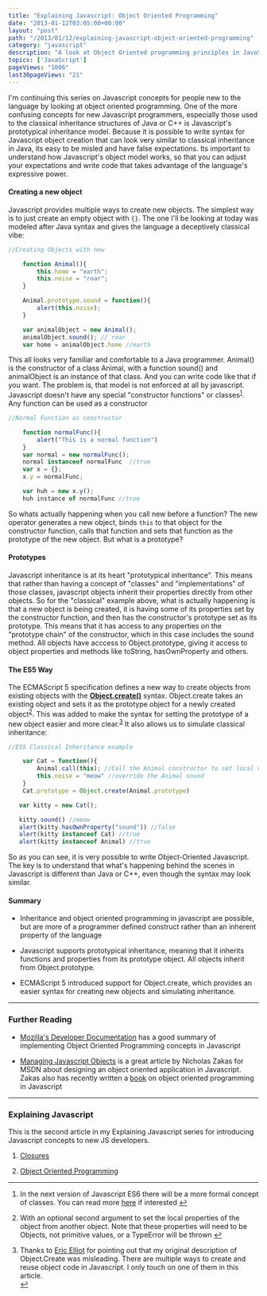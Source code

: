 ```yaml
---
title: "Explaining Javascript: Object Oriented Programming"
date: "2013-01-12T03:05:00+00:00"
layout: "post"
path: "/2013/01/12/explaining-javascript-object-oriented-programming"
category: "javascript"
description: "A look at Object Oriented programming principles in JavaScript"
topics: ['JavaScript']
pageViews: "1006"
last30pageViews: "21"
---
```


I'm continuing this series on Javascript concepts for people new to the language by looking at  object oriented programming.  One of the more confusing concepts for new Javascript programmers, especially those used to the classical inheritance structures of Java or C++ is Javascript's prototypical inheritance model.  Because it is possible to write syntax for Javascript object creation that can look very similar to classical inheritance in Java, its easy to be misled and have false expectations.  Its important to understand how Javascript's object model works, so that you can adjust your expectations and write code that takes advantage of the language's expressive power.


#### Creating a new object

Javascript provides multiple ways to create new objects.  The simplest way is to just create an empty object with ```{}```.  The one I'll be looking at today was modeled after Java syntax and gives the language a deceptively classical vibe:

```javascript
//Creating Objects with new

    function Animal(){
        this.home = "earth";
        this.noise = "roar";
    }

    Animal.prototype.sound = function(){
        alert(this.noise);
    }

    var animalObject = new Animal();
    animalObject.sound(); // roar
    var home = animalObject.home //earth
```

This all looks very familiar and comfortable to a Java programmer.  Animal() is the constructor of a class Animal, with a function sound() and animalObject is an instance of that class.  And you can write code like that if you want.  The problem is, that model is not enforced at all by javascript.  Javascript doesn't have any special "constructor functions" or classes<sup id="fnref:1"><a href="#fn:1" rel="footnote">1</a></sup>.  Any function can be used as a constructor

```javascript
//Normal Function as constructor

    function normalFunc(){
        alert("This is a normal function")
    }
    var normal = new normalFunc();
    normal instanceof normalFunc  //true
    var x = {};
    x.y = normalFunc;

    var huh = new x.y();
    huh instance of normalFunc //true
```

So whats actually happening when you call new before a function?  The new operator generates a new object, binds ```this``` to that object for the constructor function, calls that function and sets that function as the prototype of the new object.  But what is a prototype?

#### Prototypes

Javascript inheritance is at its heart "prototypical inheritance".  This means that rather than having a concept of "classes" and "implementations" of those classes, javascript objects inherit their properties directly from other objects.  So for the "classical" example above, what is actually happening is that a new object is being created, it is having some of its properties set by the constructor function, and then has the constructor's prototype set as its prototype.  This means that it has access to any properties on the "prototype chain" of the constructor, which in this case includes the sound method.  All objects have acccess to Object.prototype, giving it access to object properties and methods like toString, hasOwnProperty and others.

#### The ES5 Way

The ECMAScript 5 specification defines a new way to create objects from existing objects with the **[Object.create()][createmdn]** syntax.  Object.create takes an existing object and sets it as the prototype object for a newly created object<sup id="fnref:2"><a href="#fn:2" rel="footnote">2</a></sup>.  This was added to make the syntax for setting the prototype of a new object easier and more clear.<sup id="fnref:3"><a href="#fn:3" rel="footnote">3</a></sup>  It also allows us to simulate classical inheritance:

```javascript
//ES5 Classical Inheritance example

    var Cat = function(){
        Animal.call(this); //Call the Animal constructor to set local variables
        this.noise = "meow" //override the Animal sound
    }
    Cat.prototype = Object.create(Animal.prototype)

   var kitty = new Cat();

   kitty.sound() //meow
   alert(kitty.hasOwnProperty("sound")) //false
   alert(kitty instanceof Cat) //true
   alert(kitty instanceof Animal) //true
```

So as you can see, it is very possible to write Object-Oriented Javascript.  The key is to understand that what's happening behind the scenes in Javascript is different than Java or C++, even though the syntax may look similar.

#### Summary

- Inheritance and object oriented programming in javascript are possible, but are more of a programmer defined construct rather than an inherent property of the language

- Javascript supports prototypical inheritance, meaning that it inherits functions and properties from its prototype object.  All objects inherit from Object.prototype.

- ECMAScript 5 introduced support for Object.create, which provides an easier syntax for creating new objects and simulating inheritance.

---

### Further Reading

- [Mozilla's Developer Documentation][mdnoo] has a good summary of implementing Object Oriented Programming concepts in Javascript

- [Managing Javascript Objects][zakasmanaging] is a great article by Nicholas Zakas for MSDN about designing an object oriented application in Javascript.  Zakas also has recently written a [book][zakasbook] on object oriented programming in Javascript

---

### Explaining Javascript

This is the second article in my Explaining Javascript series for introducing Javascript concepts to new JS developers.

1. [Closures][ejsclosures]

2. [Object Oriented Programming][ejsoop]

---


<div class="footnotes"><ol>

<li class="footnote" id="fn:1">
<p>
In the next version of Javascript ES6 there will be a more formal concept of classes.  You can read more <a href="http://wiki.ecmascript.org/doku.php?id=strawman:maximally_minimal_classes">here</a> if interested
<a href="#fnref:1" title="return to article"> ↩</a>
</p>
</li>

<li class="footnote" id="fn:2">
<p>
With an optional second argument to set the local properties of the object from another object.  Note that these properties will need to be Objects, not primitive values, or a TypeError will be thrown        
<a href="#fnref:2" title="return to article"> ↩</a>
</p>
</li>

<li class="footnote" id="fn:2">

Thanks to <a href="https://plus.google.com/u/0/110077141419510454119/posts">Eric Elliot</a> for pointing out that my original description of Object.Create was misleading.  There are multiple ways to create and reuse object code in Javascript.  I only touch on one of them in this article.        
<a href="#fnref:2" title="return to article"> ↩</a>

</li>



</ol></div>







[createmdn]: https://developer.mozilla.org/en-US/docs/JavaScript/Reference/Global_Objects/Object/create
[mdnoo]: https://developer.mozilla.org/en-US/docs/JavaScript/Introduction_to_Object-Oriented_JavaScript
[zakasmanaging]: http://msdn.microsoft.com/en-us/magazine/gg314983.aspx
[zakasbook]: https://leanpub.com/oopinjavascript
[ejsclosures]: http://www.benmccormick.org/blog/2013/01/08/javascript-explained-closures/
[ejsoop]: http://www.benmccormick.org/blog/2013/01/12/javascript-explained-object-oriented-javascript/
